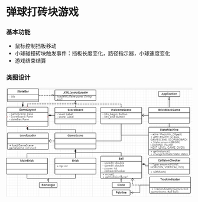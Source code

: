 # 弹球打砖块游戏

### 基本功能
- 鼠标控制挡板移动
- 小球碰撞砖块触发事件：挡板长度变化，路径指示器，小球速度变化
- 游戏结束结算

### 类图设计
![class diagram](./result/class-diagram.png)
